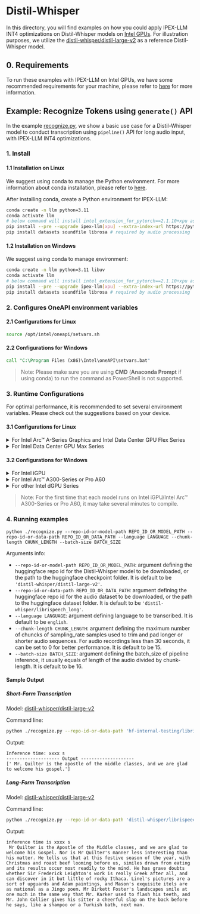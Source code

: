 # Distil-Whisper

In this directory, you will find examples on how you could apply IPEX-LLM INT4 optimizations on Distil-Whisper models on [Intel GPUs](../../../README.md). For illustration purposes, we utilize the [distil-whisper/distil-large-v2](https://huggingface.co/distil-whisper/distil-large-v2) as a reference Distil-Whisper model.

## 0. Requirements
To run these examples with IPEX-LLM on Intel GPUs, we have some recommended requirements for your machine, please refer to [here](../../../README.md#requirements) for more information.

## Example: Recognize Tokens using `generate()` API
In the example [recognize.py](./recognize.py), we show a basic use case for a Distil-Whisper model to conduct transcription using `pipeline()` API for long audio input, with IPEX-LLM INT4 optimizations.
### 1. Install
#### 1.1 Installation on Linux
We suggest using conda to manage the Python environment. For more information about conda installation, please refer to [here](https://docs.conda.io/en/latest/miniconda.html#).

After installing conda, create a Python environment for IPEX-LLM:
```bash
conda create -n llm python=3.11
conda activate llm
# below command will install intel_extension_for_pytorch==2.1.10+xpu as default
pip install --pre --upgrade ipex-llm[xpu] --extra-index-url https://pytorch-extension.intel.com/release-whl/stable/xpu/us/
pip install datasets soundfile librosa # required by audio processing
```

#### 1.2 Installation on Windows
We suggest using conda to manage environment:
```bash
conda create -n llm python=3.11 libuv
conda activate llm
# below command will install intel_extension_for_pytorch==2.1.10+xpu as default
pip install --pre --upgrade ipex-llm[xpu] --extra-index-url https://pytorch-extension.intel.com/release-whl/stable/xpu/us/
pip install datasets soundfile librosa # required by audio processing
```

### 2. Configures OneAPI environment variables
#### 2.1 Configurations for Linux
```bash
source /opt/intel/oneapi/setvars.sh
```

#### 2.2 Configurations for Windows
```cmd
call "C:\Program Files (x86)\Intel\oneAPI\setvars.bat"
```
> Note: Please make sure you are using **CMD** (**Anaconda Prompt** if using conda) to run the command as PowerShell is not supported.
### 3. Runtime Configurations
For optimal performance, it is recommended to set several environment variables. Please check out the suggestions based on your device.
#### 3.1 Configurations for Linux
<details>

<summary>For Intel Arc™ A-Series Graphics and Intel Data Center GPU Flex Series</summary>

```bash
export USE_XETLA=OFF
export SYCL_PI_LEVEL_ZERO_USE_IMMEDIATE_COMMANDLISTS=1
```

</details>

<details>

<summary>For Intel Data Center GPU Max Series</summary>

```bash
export LD_PRELOAD=${LD_PRELOAD}:${CONDA_PREFIX}/lib/libtcmalloc.so
export SYCL_PI_LEVEL_ZERO_USE_IMMEDIATE_COMMANDLISTS=1
export ENABLE_SDP_FUSION=1
```
> Note: Please note that `libtcmalloc.so` can be installed by `conda install -c conda-forge -y gperftools=2.10`.
</details>

#### 3.2 Configurations for Windows
<details>

<summary>For Intel iGPU</summary>

```cmd
set SYCL_CACHE_PERSISTENT=1
set BIGDL_LLM_XMX_DISABLED=1
```

</details>

<details>

<summary>For Intel Arc™ A300-Series or Pro A60</summary>

```cmd
set SYCL_CACHE_PERSISTENT=1
```

</details>

<details>

<summary>For other Intel dGPU Series</summary>

There is no need to set further environment variables.

</details>

> Note: For the first time that each model runs on Intel iGPU/Intel Arc™ A300-Series or Pro A60, it may take several minutes to compile.
### 4. Running examples

```
python ./recognize.py --repo-id-or-model-path REPO_ID_OR_MODEL_PATH --repo-id-or-data-path REPO_ID_OR_DATA_PATH --language LANGUAGE --chunk-length CHUNK_LENGTH --batch-size BATCH_SIZE
```

Arguments info:
- `--repo-id-or-model-path REPO_ID_OR_MODEL_PATH`: argument defining the huggingface repo id for the Distil-Whisper model to be downloaded, or the path to the huggingface checkpoint folder. It is default to be `'distil-whisper/distil-large-v2'`.
- `--repo-id-or-data-path REPO_ID_OR_DATA_PATH`: argument defining the huggingface repo id for the audio dataset to be downloaded, or the path to the huggingface dataset folder. It is default to be `'distil-whisper/librispeech_long'`.
- `--language LANGUAGE`: argument defining language to be transcribed. It is default to be `english`.
- `--chunk-length CHUNK_LENGTH`: argument defining the maximum number of chuncks of sampling_rate samples used to trim and pad longer or shorter audio sequences. For audio recordings less than 30 seconds, it can be set to 0 for better performance. It is default to be 15.
- `--batch-size BATCH_SIZE`: argument defining the batch_size of pipeline inference, it usually equals of length of the audio divided by chunk-length. It is default to be 16.

#### Sample Output
##### Short-Form Transcription

Model: [distil-whisper/distil-large-v2](https://huggingface.co/distil-whisper/distil-large-v2)

Command line:
```bash
python ./recognize.py --repo-id-or-data-path 'hf-internal-testing/librispeech_asr_dummy' --chunk-length 0
```
Output:
```log
Inference time: xxxx s
-------------------- Output --------------------
[' Mr. Quilter is the apostle of the middle classes, and we are glad to welcome his gospel.']
```

##### Long-Form Transcription

Model: [distil-whisper/distil-large-v2](https://huggingface.co/distil-whisper/distil-large-v2)

Command line:
```bash
python ./recognize.py --repo-id-or-data-path 'distil-whisper/librispeech_long' --chunk-length 15
```
Output:
```log
inference time is xxxx s
 Mr Quilter is the Apostle of the Middle classes, and we are glad to welcome his Gospel. Nor is Mr Quilter's manner less interesting than his matter. He tells us that at this festive season of the year, with Christmas and roast beef looming before us, similes drawn from eating and its results occur most readily to the mind. He has grave doubts whether Sir Frederick Leighton's work is really Greek after all, and can discover in it but little of rocky Ithaca. Linel's pictures are a sort of upguards and Adam paintings, and Mason's exquisite itels are as national as a Jingo poem. Mr Birkett Foster's landscapes smile at one much in the same way that Mr. Karker used to flash his teeth, and Mr. John Collier gives his sitter a cheerful slap on the back before he says, like a shampoo or a Turkish bath, next man.
```
